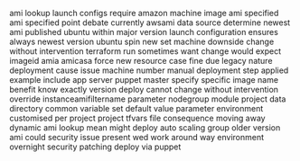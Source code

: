 ami lookup launch configs require amazon machine image ami specified ami specified point debate currently awsami data source determine newest ami published ubuntu within major version launch configuration ensures always newest version ubuntu spin new set machine downside change without intervention terraform run sometimes want change would expect imageid amia amicasa force new resource case fine due legacy nature deployment cause issue machine number manual deployment step applied example include app server puppet master specify specific image name benefit know exactly version deploy cannot change without intervention override instanceamifiltername parameter nodegroup module project data directory common variable set default value parameter environment customised per project project tfvars file consequence moving away dynamic ami lookup mean might deploy auto scaling group older version ami could security issue present wed work around way environment overnight security patching deploy via puppet
